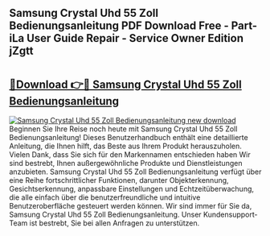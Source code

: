 ## Samsung Crystal Uhd 55 Zoll Bedienungsanleitung PDF Download Free - Part-iLa User Guide Repair - Service Owner Edition jZgtt

# <h2><a href="http://df4158.blite.top/?on=Samsung+Crystal+Uhd+55+Zoll+Bedienungsanleitung">🔗Download 👉🔴 Samsung Crystal Uhd 55 Zoll Bedienungsanleitung</a></h2>

[![Samsung Crystal Uhd 55 Zoll Bedienungsanleitung new download](https://i.imgur.com/lujVjoI.png)](http://df4158.blite.top/?on=Samsung+Crystal+Uhd+55+Zoll+Bedienungsanleitung)
Beginnen Sie Ihre Reise noch heute mit Samsung Crystal Uhd 55 Zoll Bedienungsanleitung! Dieses Benutzerhandbuch enthält eine detaillierte Anleitung, die Ihnen hilft, das Beste aus Ihrem Produkt herauszuholen. Vielen Dank, dass Sie sich für den Markennamen entschieden haben Wir sind bestrebt, Ihnen außergewöhnliche Produkte und Dienstleistungen anzubieten. Samsung Crystal Uhd 55 Zoll Bedienungsanleitung verfügt über eine Reihe fortschrittlicher Funktionen, darunter Objekterkennung, Gesichtserkennung, anpassbare Einstellungen und Echtzeitüberwachung, die alle einfach über die benutzerfreundliche und intuitive Benutzeroberfläche gesteuert werden können. Wir sind immer für Sie da, Samsung Crystal Uhd 55 Zoll Bedienungsanleitung. Unser Kundensupport-Team ist bestrebt, Sie bei allen Anfragen zu unterstützen.
